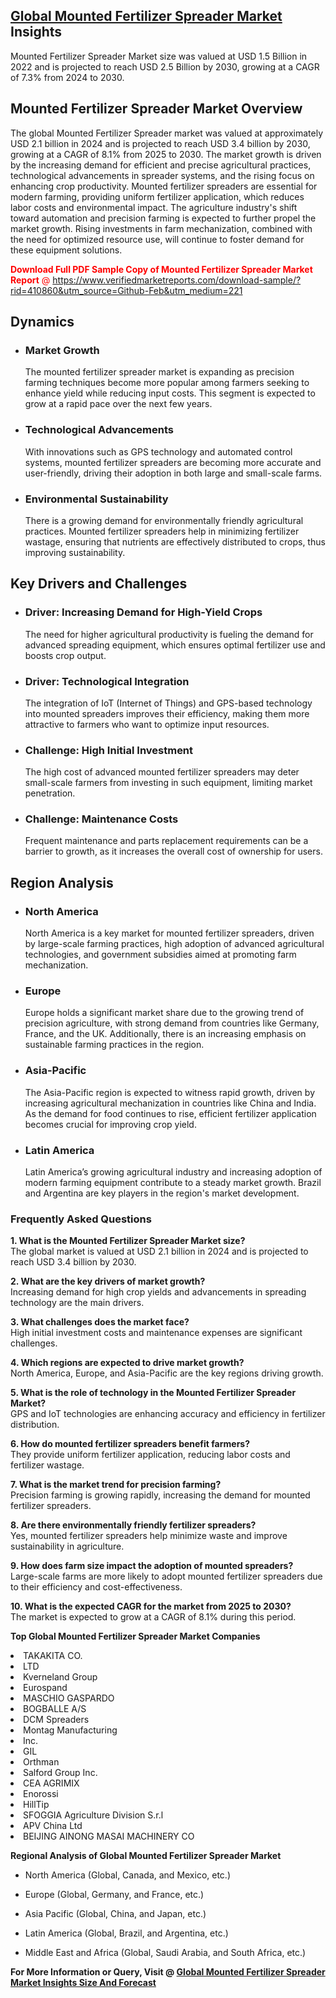 <h2><a href="https://www.verifiedmarketreports.com/download-sample/?rid=410860&amp;utm_source=Github&amp;utm_medium=221" target="_blank">Global Mounted Fertilizer Spreader Market</a> Insights</h2><p>Mounted Fertilizer Spreader Market size was valued at USD 1.5 Billion in 2022 and is projected to reach USD 2.5 Billion by 2030, growing at a CAGR of 7.3% from 2024 to 2030.</p><p> <h2>Mounted Fertilizer Spreader Market Overview</h2> <p>The global Mounted Fertilizer Spreader market was valued at approximately USD 2.1 billion in 2024 and is projected to reach USD 3.4 billion by 2030, growing at a CAGR of 8.1% from 2025 to 2030. The market growth is driven by the increasing demand for efficient and precise agricultural practices, technological advancements in spreader systems, and the rising focus on enhancing crop productivity. Mounted fertilizer spreaders are essential for modern farming, providing uniform fertilizer application, which reduces labor costs and environmental impact. The agriculture industry's shift toward automation and precision farming is expected to further propel the market growth. Rising investments in farm mechanization, combined with the need for optimized resource use, will continue to foster demand for these equipment solutions. <p><span class=""><span style="color: #ff0000;"><strong>Download Full PDF Sample Copy of Mounted Fertilizer Spreader Market Report</strong> @ </span><a href="https://www.verifiedmarketreports.com/download-sample/?rid=410860&amp;utm_source=Github-Feb&amp;utm_medium=221" target="_blank">https://www.verifiedmarketreports.com/download-sample/?rid=410860&amp;utm_source=Github-Feb&amp;utm_medium=221</a></span></p></p> <h2>Dynamics</h2> <ul> <li><h3>Market Growth</h3> The mounted fertilizer spreader market is expanding as precision farming techniques become more popular among farmers seeking to enhance yield while reducing input costs. This segment is expected to grow at a rapid pace over the next few years.</li> <li><h3>Technological Advancements</h3> With innovations such as GPS technology and automated control systems, mounted fertilizer spreaders are becoming more accurate and user-friendly, driving their adoption in both large and small-scale farms.</li> <li><h3>Environmental Sustainability</h3> There is a growing demand for environmentally friendly agricultural practices. Mounted fertilizer spreaders help in minimizing fertilizer wastage, ensuring that nutrients are effectively distributed to crops, thus improving sustainability.</li> </ul> <h2>Key Drivers and Challenges</h2> <ul> <li><h3>Driver: Increasing Demand for High-Yield Crops</h3> The need for higher agricultural productivity is fueling the demand for advanced spreading equipment, which ensures optimal fertilizer use and boosts crop output.</li> <li><h3>Driver: Technological Integration</h3> The integration of IoT (Internet of Things) and GPS-based technology into mounted spreaders improves their efficiency, making them more attractive to farmers who want to optimize input resources.</li> <li><h3>Challenge: High Initial Investment</h3> The high cost of advanced mounted fertilizer spreaders may deter small-scale farmers from investing in such equipment, limiting market penetration.</li> <li><h3>Challenge: Maintenance Costs</h3> Frequent maintenance and parts replacement requirements can be a barrier to growth, as it increases the overall cost of ownership for users.</li> </ul> <h2>Region Analysis</h2> <ul> <li><h3>North America</h3> North America is a key market for mounted fertilizer spreaders, driven by large-scale farming practices, high adoption of advanced agricultural technologies, and government subsidies aimed at promoting farm mechanization.</li> <li><h3>Europe</h3> Europe holds a significant market share due to the growing trend of precision agriculture, with strong demand from countries like Germany, France, and the UK. Additionally, there is an increasing emphasis on sustainable farming practices in the region.</li> <li><h3>Asia-Pacific</h3> The Asia-Pacific region is expected to witness rapid growth, driven by increasing agricultural mechanization in countries like China and India. As the demand for food continues to rise, efficient fertilizer application becomes crucial for improving crop yield.</li> <li><h3>Latin America</h3> Latin America’s growing agricultural industry and increasing adoption of modern farming equipment contribute to a steady market growth. Brazil and Argentina are key players in the region's market development.</li> </ul> <h3>Frequently Asked Questions</h3> <p><strong>1. What is the Mounted Fertilizer Spreader Market size?</strong><br> The global market is valued at USD 2.1 billion in 2024 and is projected to reach USD 3.4 billion by 2030.</p> <p><strong>2. What are the key drivers of market growth?</strong><br> Increasing demand for high crop yields and advancements in spreading technology are the main drivers.</p> <p><strong>3. What challenges does the market face?</strong><br> High initial investment costs and maintenance expenses are significant challenges.</p> <p><strong>4. Which regions are expected to drive market growth?</strong><br> North America, Europe, and Asia-Pacific are the key regions driving growth.</p> <p><strong>5. What is the role of technology in the Mounted Fertilizer Spreader Market?</strong><br> GPS and IoT technologies are enhancing accuracy and efficiency in fertilizer distribution.</p> <p><strong>6. How do mounted fertilizer spreaders benefit farmers?</strong><br> They provide uniform fertilizer application, reducing labor costs and fertilizer wastage.</p> <p><strong>7. What is the market trend for precision farming?</strong><br> Precision farming is growing rapidly, increasing the demand for mounted fertilizer spreaders.</p> <p><strong>8. Are there environmentally friendly fertilizer spreaders?</strong><br> Yes, mounted fertilizer spreaders help minimize waste and improve sustainability in agriculture.</p> <p><strong>9. How does farm size impact the adoption of mounted spreaders?</strong><br> Large-scale farms are more likely to adopt mounted fertilizer spreaders due to their efficiency and cost-effectiveness.</p> <p><strong>10. What is the expected CAGR for the market from 2025 to 2030?</strong><br> The market is expected to grow at a CAGR of 8.1% during this period.</p> </p><p><strong>Top Global Mounted Fertilizer Spreader Market Companies</strong></p><div data-test-id=""><p><li>TAKAKITA CO.</li><li>LTD</li><li> Kverneland Group</li><li> Eurospand</li><li> MASCHIO GASPARDO</li><li> BOGBALLE A/S</li><li> DCM Spreaders</li><li> Montag Manufacturing</li><li> Inc.</li><li> GIL</li><li> Orthman</li><li> Salford Group Inc.</li><li> CEA AGRIMIX</li><li> Enorossi</li><li> HillTip</li><li> SFOGGIA Agriculture Division S.r.l</li><li> APV China Ltd</li><li> BEIJING AINONG MASAI MACHINERY CO</li></p><div><strong>Regional Analysis of&nbsp;Global Mounted Fertilizer Spreader Market</strong></div><ul><li dir="ltr"><p dir="ltr">North America&nbsp;(Global, Canada, and Mexico, etc.)</p></li><li dir="ltr"><p dir="ltr">Europe (Global, Germany, and France, etc.)</p></li><li dir="ltr"><p dir="ltr">Asia Pacific&nbsp;(Global, China, and Japan, etc.)</p></li><li dir="ltr"><p dir="ltr">Latin America&nbsp;(Global, Brazil, and Argentina, etc.)</p></li><li dir="ltr">Middle East and Africa&nbsp;(Global, Saudi Arabia, and South Africa, etc.)</li></ul><p><strong>For More Information or Query, Visit @&nbsp;</strong><strong><a href="https://www.verifiedmarketreports.com/product/mounted-fertilizer-spreader-market/?utm_source=Github&amp;utm_medium=221" target="_blank">Global Mounted Fertilizer Spreader Market Insights Size And Forecast</a></strong></p></div>
